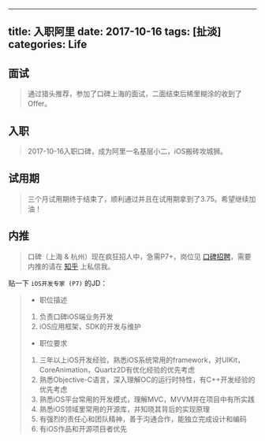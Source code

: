
---
title: 入职阿里
date: 2017-10-16
tags: [扯淡]
categories: Life
---

## 面试

> 通过猎头推荐，参加了口碑上海的面试，二面结束后稀里糊涂的收到了Offer。

## 入职

> 2017-10-16入职口碑，成为阿里一名基层小二，iOS搬砖攻城狮。


## 试用期

> 三个月试用期终于结束了，顺利通过并且在试用期拿到了3.75。希望继续加油！

## 内推

> 口碑（上海 & 杭州）现在疯狂招人中，急需P7+，岗位见 [口碑招聘](https://job.alibaba.com/zhaopin/positionList.htm?keyWord=JXU1M0UzJXU3ODkxJTIw&_input_charset=UTF-8)，需要内推的请在 [知乎](https://www.zhihu.com/people/crazycoder/) 上私信我。

贴一下 `iOS开发专家 (P7)` 的JD：

> * 职位描述
> 1. 负责口碑iOS端业务开发
> 2. iOS应用框架，SDK的开发与维护
>
> * 职位要求
> 1. 三年以上iOS开发经验，熟悉iOS系统常用的framework，对UIKit，CoreAnimation，Quartz2D有优化经验的优先考虑
> 2. 熟悉Objective-C语言，深入理解OC的运行时特性，有C++开发经验的优先考虑
> 3. 熟悉iOS平台常用的开发模式，理解MVC，MVVM并在项目中有所实践
> 4. 熟悉iOS领域里常用的开源库，并知晓其背后的实现原理
> 5. 有强烈的责任心和团队精神，善于沟通合作，能独立完成设计和编码
> 6. 有iOS作品和开源项目者优先

<!-- more -->
